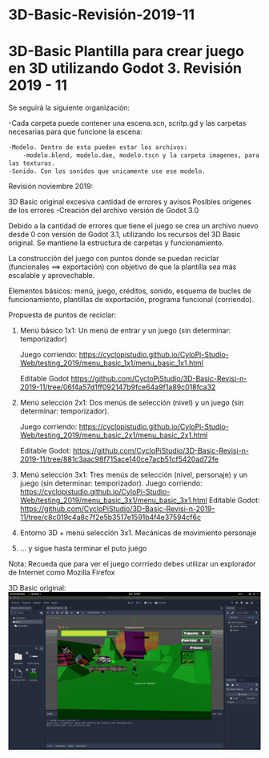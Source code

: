 # 3D-Basic-Revisión-2019-11
# 3D-Basic  Plantilla para crear juego en 3D utilizando Godot 3.   Revisión 2019 - 11

Se seguirá la siguiente organización:

-Cada carpeta puede contener una escena.scn, scritp.gd y las carpetas necesarias para que funcione la escena:

    -Modelo. Dentro de esta pueden estar los archivos:
        -modelo.blend, modelo.dae, modelo.tscn y la carpeta imagenes, para las texturas.
    -Sonido. Con los sonidos que unicamente use ese modelo.

Revisión noviembre 2019:

3D Basic original excesiva cantidad de errores y avisos
Posibles orígenes de los errores 
-Creación del archivo versión de Godot 3.0

Debido a la cantidad de errores que tiene el juego se crea un archivo nuevo desde 0 con versión de Godot 3.1, utilizando los recursos del 3D Basic original. Se mantiene la estructura de carpetas y funcionamiento.

La construcción del juego con puntos donde se puedan reciclar (funcionales ==> exportación) con objetivo de que la plantilla sea más escalable y aprovechable.

Elementos básicos: menú, juego, créditos, sonido, esquema de bucles de funcionamiento, plantillas de exportación, programa funcional (corriendo).

Propuesta de puntos de reciclar:
1. Menú básico 1x1: Un menú de entrar y un juego (sin determinar: temporizador)

    Juego corriendo:
    https://cyclopistudio.github.io/CyloPi-Studio-Web/testing_2019/menu_basic_1x1/menu_basic_1x1.html

    Editable Godot
    https://github.com/CycloPiStudio/3D-Basic-Revisi-n-2019-11/tree/06f4a57d1ff092147b9fce64a9f1a89c018fca32


2. Menú selección 2x1: Dos menús de selección (nivel) y un juego (sin determinar: temporizador).

    Juego corriendo:
    https://cyclopistudio.github.io/CyloPi-Studio-Web/testing_2019/menu_basic_2x1/menu_basic_2x1.html

    Editable Godot:
    https://github.com/CycloPiStudio/3D-Basic-Revisi-n-2019-11/tree/881c3aac98f715ace140ce7acb51cf5420ad72fe


3. Menú selección 3x1: Tres menús de selección (nivel, personaje) y un juego (sin determinar: temporizador).
    Juego corriendo:
    https://cyclopistudio.github.io/CyloPi-Studio-Web/testing_2019/menu_basic_3x1/menu_basic_3x1.html 
    Editable Godot:
    https://github.com/CycloPiStudio/3D-Basic-Revisi-n-2019-11/tree/c8c019c4a8c7f2e5b3517e1591b4f4e37594cf6c
    

4. Entorno 3D + menú selección 3x1. Mecánicas de movimiento personaje

5. ... y sigue hasta terminar el puto juego

Nota: Recueda que para ver el juego corrriedo debes utilizar un explorador de Internet como Mozilla Firefox 

3D Basic original:
<img src="https://github.com/CycloPiStudio/3D-Basic/blob/master/Imagenes/Captura%20juego%201.png" />
